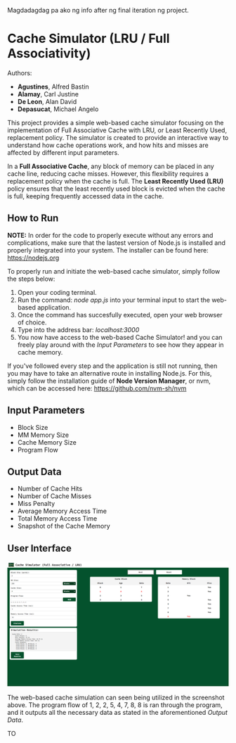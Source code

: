 Magdadagdag pa ako ng info after ng final iteration ng project.
# Cache Simulator (LRU / Full Associativity)
Authors: 
- **Agustines**, Alfred Bastin
- **Alamay**, Carl Justine
- **De Leon**, Alan David 
- **Depasucat**, Michael Angelo

This project provides a simple web-based cache simulator focusing on the implementation of Full Associative Cache with LRU, or Least Recently Used, replacement policy. The simulator is created to provide an interactive way to understand how cache operations work, and how hits and misses are affected by different input parameters.

In a **Full Associative Cache**, any block of memory can be placed in any cache line, reducing cache misses. However, this flexibility requires a replacement policy when the cache is full. The **Least Recently Used (LRU)** policy ensures that the least recently used block is evicted when the cache is full, keeping frequently accessed data in the cache.

## How to Run
**NOTE:** In order for the code to properly execute without any errors and complications, make sure that the lastest version of Node.js is installed and properly integrated into your system. The installer can be found here: https://nodejs.org

To properly run and initiate the web-based cache simulator, simply follow the steps below:

1. Open your coding terminal.
2. Run the command: *node app.js* into your terminal input to start the web-based application.
3. Once the command has succesfully executed, open your web browser of choice.
4. Type into the address bar: *localhost:3000*
5. You now have access to the web-based Cache Simulator! and you can freely play around with the *Input Parameters* to see how they appear in cache memory.

If you've followed every step and the application is still not running, then you may have to take an alternative route in installing Node.js. For this, simply follow the installation guide of **Node Version Manager**, or nvm, which can be accessed here: https://github.com/nvm-sh/nvm

## Input Parameters
- Block Size
- MM Memory Size
- Cache Memory Size
- Program Flow

## Output Data
- Number of Cache Hits
- Number of Cache Misses
- Miss Penalty
- Average Memory Access Time
- Total Memory Access Time
- Snapshot of the Cache Memory

## User Interface
![App Screenshot](https://github.com/MichaelGelo/CacheSimulator_LRU_Group3/blob/main/Test%20Case.png)

The web-based cache simulation can seen being utilized in the screenshot above. The program flow of 1, 2, 2, 5, 4, 7, 8, 8 is ran through the program, and it outputs all the necessary data as stated in the aforementioned *Output Data*.

TO 
